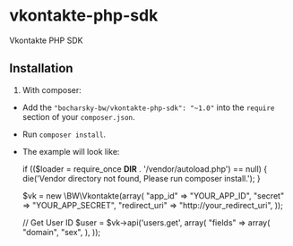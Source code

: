 vkontakte-php-sdk
=================

Vkontakte PHP SDK

Installation
------------

1) With composer:

- Add the `"bocharsky-bw/vkontakte-php-sdk": "~1.0"` into the `require` section of your `composer.json`.
- Run `composer install`.
- The example will look like:

  if (($loader = require_once __DIR__ . '/vendor/autoload.php') == null)  {
    die('Vendor directory not found, Please run composer install.');
  }
  
    $vk = new \BW\Vkontakte(array(
      "app_id"  => "YOUR_APP_ID",
      "secret" => "YOUR_APP_SECRET",
      "redirect_uri" => "http://your_redirect_uri",
    ));
    
    // Get User ID
    $user = $vk->api('users.get', array(
      "fields" => array(
        "domain",
        "sex",
      ),
    ));
